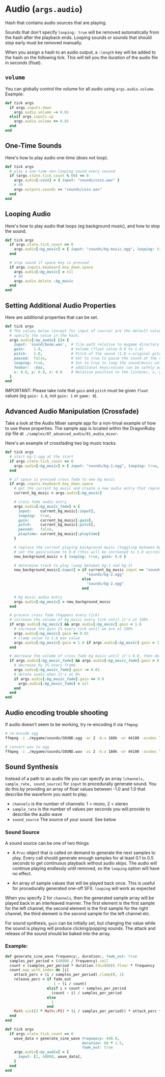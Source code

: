 # Audio (`args.audio`)

Hash that contains audio sources that are playing.

Sounds that don't specify `looping: true` will be removed automatically from the hash after the playback ends. Looping sounds or sounds that should stop early must be removed manually.

When you assign a hash to an audio output, a `:length` key will be added to the hash on the following tick. This will tell you the duration of the audio file in seconds (float).

## `volume`

You can globally control the volume for all audio using `args.audio.volume`. Example:

```ruby
def tick args
  if args.inputs.down
    args.audio.volume -= 0.01
  elsif args.inputs.up
    args.audio.volume += 0.01
  end
end
```

## One-Time Sounds

Here's how to play audio one-time (does not loop).

```ruby
def tick args
  # play a one-time non-looping sound every second
  if (args.state.tick_count % 60) == 0
    args.audio[:coin] = { input: "sounds/coin.wav" }
    # OR
    args.outputs.sounds << "sounds/coin.wav"
  end
end
```

## Looping Audio

Here's how to play audio that loops (eg background music), and how to stop the sound.

```ruby
def tick args
  if args.state.tick_count == 0
    args.audio[:bg_music] = { input: "sounds/bg-music.ogg", looping: true }
  end

  # stop sound if space key is pressed
  if args.inputs.keyboard.key_down.space
    args.audio[:bg_music] = nil
    # OR
    args.audio.delete :bg_music
  end
end
```

## Setting Additional Audio Properties

Here are additional properties that can be set.

```ruby
def tick args
  # The values below (except for input of course) are the default values that apply if you don't
  # specify the value in the hash.
  args.audio[:my_audio] ||= {
    input: 'sound/boom.wav',  # file path relative to mygame directory
    gain:    1.0,             # Volume (float value 0.0 to 1.0)
    pitch:   1.0,             # Pitch of the sound (1.0 = original pitch)
    paused:  false,           # Set to true to pause the sound at the current playback position
    looping: true,            # Set to true to loop the sound/music until you stop it
    foobar:  :baz,            # additional keys/values can be safely added to help with context/game logic (ie metadata)
    x: 0.0, y: 0.0, z: 0.0    # Relative position to the listener, x, y, z from -1.0 to 1.0
  }
end
```

IMPORTANT: Please take note that `gain` and `pitch` must be given `float` values (eg `gain: 1.0`, not `gain: 1` or `game: 0`).

## Advanced Audio Manipulation (Crossfade)

Take a look at the Audio Mixer sample app for a non-trival example of how to use these properties. The sample app is located within the DragonRuby zip file at `./samples/07_advanced_audio/01_audio_mixer`.

Here's an example of crossfading two bg music tracks.

```ruby
def tick args
  # start bg-1.ogg at the start
  if args.state.tick_count == 0
    args.audio[:bg_music] = { input: "sounds/bg-1.ogg", looping: true, gain: 0.0 }
  end

  # if space is pressed cross fade to new bg music
  if args.inputs.keyboard.key_down.space
    # get the current bg music and create a new audio entry that represents the crossfade
    current_bg_music = args.audio[:bg_music]

    # cross fade audio entry
    args.audio[:bg_music_fade] = {
      input:    current_bg_music[:input],
      looping:  true,
      gain:     current_bg_music[:gain],
      pitch:    current_bg_music[:pitch],
      paused:   false,
      playtime: current_bg_music[:playtime]
    }

    # replace the current playing background music (toggling between bg-1.ogg and bg-2.ogg)
    # set the gain/volume to 0.0 (this will be increased to 1.0 accross ticks)
    new_background_music = { looping: true, gain: 0.0 }

    # determine track to play (swap between bg-1 and bg-2)
    new_background_music[:input] = if current_bg_music.input == "sounds/bg-1.ogg"
                                     "sounds/bg-2.ogg"
                                   else
                                     "sounds/bg-2.ogg"
                                   end

    # bg music audio entry
    args.audio[:bg_music] = new_background_music
  end

  # process cross fade (happens every tick)
  # increase the volume of bg_music every tick until it's at 100%
  if args.audio[:bg_music] && args.audio[:bg_music].gain < 1.0
    # increase the gain 1% every tick until we are at 100%
    args.audio[:bg_music].gain += 0.01
    # clamp value to 1.0 max value
    args.audio[:bg_music].gain = 1.0 if args.audio[:bg_music].gain > 1.0
  end

  # decrease the volume of cross fade bg music until it's 0.0, then delete it
  if args.audio[:bg_music_fade] && args.audio[:bg_music_fade].gain > 0.0
    # decrease by 1% every frame
    args.audio[:bg_music_fade].gain -= 0.01
    # delete audio when it's at 0%
    if args.audio[:bg_music_fade].gain <= 0.0
      args.audio[:bg_music_fade] = nil
    end
  end
end
```

## Audio encoding trouble shooting

If audio doesn't seem to be working, try re-encoding it via `ffmpeg`:

```sh
# re-encode ogg
ffmpeg -i ./mygame/sounds/SOUND.ogg -ac 2 -b:a 160k -ar 44100 -acodec libvorbis ./mygame/sounds/SOUND-converted.ogg

# convert wav to ogg
ffmpeg -i ./mygame/sounds/SOUND.wav -ac 2 -b:a 160k -ar 44100 -acodec libvorbis ./mygame/sounds/SOUND-converted.ogg
```

## Sound Synthesis

Instead of a path to an audio file you can specify an array `[channels, sample_rate, sound_source]` for `input` to procedurally generate sound. You do this by providing an array of float values between -1.0 and 1.0 that describe the waveform you want to play.

-   `channels` is the number of channels: 1 = mono, 2 = stereo
-   `sample_rate` is the number of values per seconds you will provide to describe the audio wave
-   `sound_source` The source of your sound. See below

### Sound Source

A sound source can be one of two things:

-   A `Proc` object that is called on demand to generate the next samples to play. Every call should generate enough samples for at least 0.1 to 0.5 seconds to get continuous playback without audio skips. The audio will continue playing endlessly until removed, so the `looping` option will have no effect.

-   An array of sample values that will be played back once. This is useful for procedurally generated one-off SFX. `looping` will work as expected

When you specify 2 for `channels`, then the generated sample array will be played back in an interleaved manner. The first element is the first sample for the left channel, the second element is the first sample for the right channel, the third element is the second sample for the left channel etc.

For sound synthesis, `gain` can be initially set, but changing the value while the sound is playing will produce clicking/popping sounds. The attack and release of the sound should be baked into the array.

### Example:

```ruby
def generate_sine_wave frequency:, duration:, fade_out: true
  samples_per_period = (48000 / frequency).ceil
  count = (samples_per_period * duration.fdiv(60)).floor * frequency
  count.map_with_index do |i|
    attack_perc = (i / samples_per_period).clamp(0, 1)
    release_perc = if fade_out
                      1 - (i / count)
                   elsif i > count - samples_per_period
                     (count - i) / samples_per_period
                   else
                     1
                   end
    Math.sin((2 * Math::PI) * (i / samples_per_period)) * attack_perc * release_perc
  end
end

def tick args
  if args.state.tick_count == 0
    wave_data = generate_sine_wave frequency: 440.0,
                                   duration: 60 * 1.5,
                                   fade_out: true
    args.audio[:my_audio] = {
      input: [1, 48000, wave_data],
    }
  end
end
```
